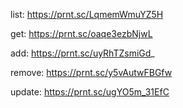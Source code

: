 list: https://prnt.sc/LqmemWmuYZ5H

get: https://prnt.sc/oaqe3ezbNjwL

add: https://prnt.sc/uyRhTZsmiGd_

remove: https://prnt.sc/y5vAutwFBGfw

update: https://prnt.sc/ugYO5m_31EfC
